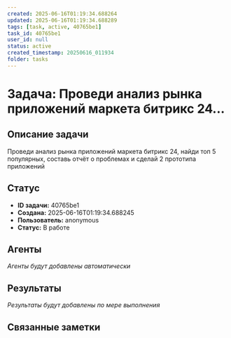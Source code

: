 ```yaml
---
created: 2025-06-16T01:19:34.688264
updated: 2025-06-16T01:19:34.688289
tags: [task, active, 40765be1]
task_id: 40765be1
user_id: null
status: active
created_timestamp: 20250616_011934
folder: tasks
---
```


# Задача: Проведи анализ рынка приложений маркета битрикс 24...

## Описание задачи

Проведи анализ рынка приложений маркета битрикс 24, найди топ 5 популярных, составь отчёт о проблемах и сделай 2 прототипа приложений

## Статус
- **ID задачи:** 40765be1
- **Создана:** 2025-06-16T01:19:34.688245
- **Пользователь:** anonymous
- **Статус:** В работе

## Агенты
*Агенты будут добавлены автоматически*

## Результаты
*Результаты будут добавлены по мере выполнения*

## Связанные заметки
